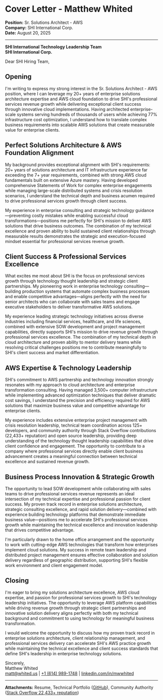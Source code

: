 # Cover Letter - Matthew Whited
**Position:** Sr. Solutions Architect - AWS  
**Company:** SHI International Corp.  
**Date:** August 20, 2025

---

**SHI International Technology Leadership Team**  
**SHI International Corp.**  

Dear SHI Hiring Team,

## Opening

I'm writing to express my strong interest in the Sr. Solutions Architect - AWS position, where I can leverage my 20+ years of enterprise solutions architecture expertise and AWS cloud foundation to drive SHI's professional services revenue growth while delivering exceptional client success through innovative cloud implementations. Having architected enterprise-scale systems serving hundreds of thousands of users while achieving 77% infrastructure cost optimization, I understand how to translate complex business requirements into scalable AWS solutions that create measurable value for enterprise clients.

## Perfect Solutions Architecture & AWS Foundation Alignment

My background provides exceptional alignment with SHI's requirements: 20+ years of solutions architecture and IT infrastructure experience far exceeding the 7+ year requirements, combined with strong AWS cloud fundamentals built on extensive Azure mastery. Having developed comprehensive Statements of Work for complex enterprise engagements while managing large-scale distributed systems and crisis resolution scenarios, I understand the technical depth and business acumen required to drive professional services growth through client success.

My experience in enterprise consulting and strategic technology guidance—preventing costly mistakes while enabling successful cloud transformations—positions me perfectly for SHI's mission to deliver AWS solutions that drive business outcomes. The combination of my technical excellence and proven ability to build sustained client relationships through measurable results demonstrates the strategic and execution-focused mindset essential for professional services revenue growth.

## Client Success & Professional Services Excellence

What excites me most about SHI is the focus on professional services growth through technology thought leadership and strategic client partnerships. My pioneering work in enterprise technology consulting—building production systems that automate complex business processes and enable competitive advantages—aligns perfectly with the need for senior architects who can collaborate with sales teams and engage executive stakeholders to deliver transformative AWS solutions.

My experience leading strategic technology initiatives across diverse industries including financial services, healthcare, and life sciences, combined with extensive SOW development and project management capabilities, directly supports SHI's mission to drive revenue growth through professional services excellence. The combination of my technical depth in cloud architecture and proven ability to mentor delivery teams while resolving critical challenges positions me to contribute meaningfully to SHI's client success and market differentiation.

## AWS Expertise & Technology Leadership

SHI's commitment to AWS partnership and technology innovation strongly resonates with my approach to cloud architecture and enterprise transformation consulting. Having managed 3,500+ computer infrastructure while implementing advanced optimization techniques that deliver dramatic cost savings, I understand the precision and efficiency required for AWS solutions that maximize business value and competitive advantage for enterprise clients.

My experience includes extensive enterprise project management with crisis resolution leadership, technical team coordination across 125+ developers, and community authority through Stack Overflow contributions (22,433+ reputation) and open source leadership, providing deep understanding of the technology thought leadership capabilities that drive client confidence and engagement. The opportunity to contribute to a company where professional services directly enable client business advancement creates a meaningful connection between technical excellence and sustained revenue growth.

## Business Process Innovation & Strategic Growth

The opportunity to lead SOW development while collaborating with sales teams to drive professional services revenue represents an ideal intersection of my technical expertise and professional passion for client success. My proven track record in enterprise solutions architecture, strategic consulting excellence, and rapid solution delivery—combined with experience building technology platforms that demonstrate immediate business value—positions me to accelerate SHI's professional services growth while maintaining the technical excellence and innovation leadership that drives competitive advantage.

I'm particularly drawn to the home office arrangement and the opportunity to work with cutting-edge AWS technologies that transform how enterprises implement cloud solutions. My success in remote team leadership and distributed project management ensures effective collaboration and solution delivery regardless of geographic distribution, supporting SHI's flexible work environment and client engagement model.

## Closing

I'm eager to bring my solutions architecture excellence, AWS cloud expertise, and passion for professional services growth to SHI's technology leadership initiatives. The opportunity to leverage AWS platform capabilities while driving revenue growth through strategic client partnerships and innovative solution delivery aligns perfectly with both my technical background and commitment to using technology for meaningful business transformation.

I would welcome the opportunity to discuss how my proven track record in enterprise solutions architecture, client relationship management, and professional services delivery can accelerate SHI's AWS practice growth while maintaining the technical excellence and client success standards that define SHI's leadership in enterprise technology solutions.

Sincerely,  
Matthew Whited  
[matt@whited.us](mailto:matt@whited.us) | [+1 (614) 989-1748](tel:+16149891748) | [linkedin.com/in/mwwhited](https://www.linkedin.com/in/mwwhited/)

---

**Attachments:** Resume, Technical Portfolio ([GitHub](https://github.com/mwwhited)), Community Authority ([Stack Overflow 22,433+ reputation](http://stackoverflow.com/users/89586/matthew-whited))